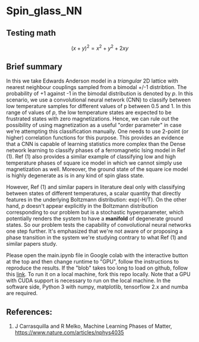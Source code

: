 # Spin_glass_NN

## Testing math
$$ (x + y)^2 = x^2 + y^2 + 2xy $$

## Brief summary
In this we take Edwards Anderson model in a *triangular* 2D lattice with nearest neighbour couplings sampled from a bimodal +/-1 distribtion. The probability of +1 against -1 in the bimodal distribution is denoted by *p*. In this scenario, we use a convolutional neural network (CNN) to classify between low temperature samples for different values of p between 0.5 and 1. In this range of values of *p*, the low temperature states are expected to be frustrated states with zero magnetizations. Hence, we can rule out the possibility of using magnetization as a useful "order parameter" in case we're attempting this classification manually. One needs to use 2-point (or higher) correlation functions for this purpose. This provides an evidence that a CNN is capable of learning statistics more complex than the Dense network learning to classify phases of a ferromagnetic Ising model in Ref (1). Ref (1) also provides a similar example of classifying low and high temperature phases of square ice model in which we cannot simply use magnetization as well. Moreover, the ground state of the square ice model is highly degenerate as is in any kind of spin glass state.

However, Ref (1) and similar papers in literature deal only with classifying between states of different temperatures, a scalar quantity that directly features in the underlying Boltzmann distribution: exp(-H/T). On the other hand, *p* doesn't appear explicitly in the Boltzmann distribution corresponding to our problem but is a stochastic hyperparameter, which potentially renders the system to have a **manifold** of degenerate ground states. So our problem tests the capability of convolutional neural networks one step further. It's emphasized that we're not aware of or proposing a phase transition in the system we're studying contrary to what Ref (1) and similar papers study.

Please open the main.ipynb file in Google colab with the interactive button at the top and then change runtime to "GPU", follow the instructions to reproduce the results. If the "blob" takes too long to load on github, follow this [link](https://colab.research.google.com/github/dinesh110598/Spin_glass_NN/blob/master/main.ipynb). To run it on a local machine, fork this repo locally. Note that a GPU with CUDA support is necessary to run on the local machine. In the software side, Python 3 with numpy, matplotlib, tensorflow 2.x and numba are required.

## References:
1. J Carrasquilla and R Melko, Machine Learning Phases of Matter, https://www.nature.com/articles/nphys4035
